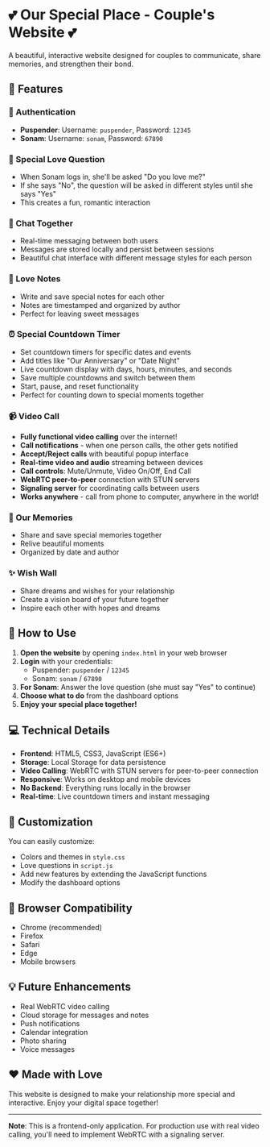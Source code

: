# 💕 Our Special Place - Couple's Website 💕

A beautiful, interactive website designed for couples to communicate, share memories, and strengthen their bond.

## 🌟 Features

### 🔐 Authentication
- **Puspender**: Username: `puspender`, Password: `12345`
- **Sonam**: Username: `sonam`, Password: `67890`

### 💖 Special Love Question
- When Sonam logs in, she'll be asked "Do you love me?" 
- If she says "No", the question will be asked in different styles until she says "Yes"
- This creates a fun, romantic interaction

### 💬 Chat Together
- Real-time messaging between both users
- Messages are stored locally and persist between sessions
- Beautiful chat interface with different message styles for each person

### 📝 Love Notes
- Write and save special notes for each other
- Notes are timestamped and organized by author
- Perfect for leaving sweet messages

### ⏰ Special Countdown Timer
- Set countdown timers for specific dates and events
- Add titles like "Our Anniversary" or "Date Night"
- Live countdown display with days, hours, minutes, and seconds
- Save multiple countdowns and switch between them
- Start, pause, and reset functionality
- Perfect for counting down to special moments together

### 📹 Video Call
- **Fully functional video calling** over the internet!
- **Call notifications** - when one person calls, the other gets notified
- **Accept/Reject calls** with beautiful popup interface
- **Real-time video and audio** streaming between devices
- **Call controls**: Mute/Unmute, Video On/Off, End Call
- **WebRTC peer-to-peer** connection with STUN servers
- **Signaling server** for coordinating calls between users
- **Works anywhere** - call from phone to computer, anywhere in the world!

### 💭 Our Memories
- Share and save special memories together
- Relive beautiful moments
- Organized by date and author

### ✨ Wish Wall
- Share dreams and wishes for your relationship
- Create a vision board of your future together
- Inspire each other with hopes and dreams

## 🚀 How to Use

1. **Open the website** by opening `index.html` in your web browser
2. **Login** with your credentials:
   - Puspender: `puspender` / `12345`
   - Sonam: `sonam` / `67890`
3. **For Sonam**: Answer the love question (she must say "Yes" to continue)
4. **Choose what to do** from the dashboard options
5. **Enjoy your special place together!**

## 💻 Technical Details

- **Frontend**: HTML5, CSS3, JavaScript (ES6+)
- **Storage**: Local Storage for data persistence
- **Video Calling**: WebRTC with STUN servers for peer-to-peer connection
- **Responsive**: Works on desktop and mobile devices
- **No Backend**: Everything runs locally in the browser
- **Real-time**: Live countdown timers and instant messaging

## 🔧 Customization

You can easily customize:
- Colors and themes in `style.css`
- Love questions in `script.js`
- Add new features by extending the JavaScript functions
- Modify the dashboard options

## 📱 Browser Compatibility

- Chrome (recommended)
- Firefox
- Safari
- Edge
- Mobile browsers

## 💡 Future Enhancements

- Real WebRTC video calling
- Cloud storage for messages and notes
- Push notifications
- Calendar integration
- Photo sharing
- Voice messages

## ❤️ Made with Love

This website is designed to make your relationship more special and interactive. Enjoy your digital space together!

---

**Note**: This is a frontend-only application. For production use with real video calling, you'll need to implement WebRTC with a signaling server.
